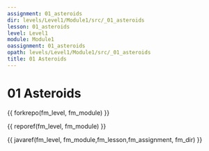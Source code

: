 ```yaml
---
assignment: 01_asteroids
dir: levels/Level1/Module1/src/_01_asteroids
lesson: 01_asteroids
level: Level1
module: Module1
oassignment: 01_asteroids
opath: levels/Level1/Module1/src/_01_asteroids
title: 01 Asteroids
---
```

# 01 Asteroids

{{ forkrepo(fm_level, fm_module) }}

{{ reporef(fm_level, fm_module) }}




{{ javaref(fm_level, fm_module,fm_lesson,fm_assignment, fm_dir) }}

